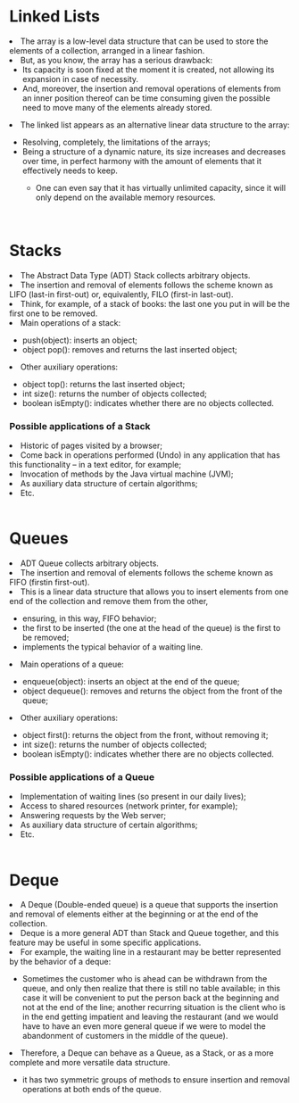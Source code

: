 <h1>Linked Lists</h1>
<li> The array is a low-level data structure that can be used to store the
elements of a collection, arranged in a linear fashion.</li>

<li> But, as you know, the array has a serious drawback:<ul>		                                                                                                    	<li>Its capacity is soon fixed at the moment it is created, not allowing its expansion
in case of necessity.</li>
<li> And, moreover, the insertion and removal operations of elements from an
inner position thereof can be time consuming given the possible need to move
many of the elements already stored.</li>
</ul>
<li> The linked list appears as an alternative linear data structure to the
array:</li><ul>
<li> Resolving, completely, the limitations of the arrays;</li>
<li> Being a structure of a dynamic nature, its size increases and decreases over
time, in perfect harmony with the amount of elements that it effectively needs
to keep.</li><ul>
<li> One can even say that it has virtually unlimited capacity, since it will only depend
on the available memory resources.</li></ul></ul>

<br>
<h1>Stacks</h1>
<li> The Abstract Data Type (ADT) Stack collects arbitrary objects.</li>
<li> The insertion and removal of elements follows the scheme known
as LIFO (last-in first-out) or, equivalently, FILO (first-in last-out).</li>
<li> Think, for example, of a stack of books: the last one you put in will
be the first one to be removed.</li>

<li> Main operations of a stack:</li><ul>
<li> push(object): inserts an object;</li>
<li> object pop(): removes and returns the last inserted object;</li></ul>

<li> Other auxiliary operations:</li><ul>
<li> object top(): returns the last inserted object;</li>
<li> int size(): returns the number of objects collected;</li>
<li> boolean isEmpty(): indicates whether there are no objects collected.</ul></ul>

<h3>Possible applications of a Stack</h3>
<li> Historic of pages visited by a browser;</li>
<li> Come back in operations performed (Undo) in any application that
has this functionality – in a text editor, for example;</li>
<li> Invocation of methods by the Java virtual machine (JVM);</li>
<li> As auxiliary data structure of certain algorithms;</li>
<li> Etc.</li>


<br>
<h1>Queues</h1>
<li> ADT Queue collects arbitrary objects.</li>
<li> The insertion and removal of elements follows the scheme known as FIFO (firstin first-out).</li>

<li> This is a linear data structure that allows you to insert elements from one end
of the collection and remove them from the other,</li><ul>
<li> ensuring, in this way, FIFO behavior;</li>
<li> the first to be inserted (the one at the head of the queue) is the first to be removed;</li>
<li> implements the typical behavior of a waiting line.</li></ul>
<li> Main operations of a queue:</li><ul>
<li> enqueue(object): inserts an object at the end of the queue;</li>
<li> object dequeue(): removes and returns the object from the front of the queue;</li></ul>
<li> Other auxiliary operations:</li><ul>
<li> object first(): returns the object from the front, without removing it;</li>
<li> int size(): returns the number of objects collected;</li>
<li> boolean isEmpty(): indicates whether there are no objects collected.</li></ul>

<h3>Possible applications of a Queue</h3>
<li> Implementation of waiting lines (so present in our daily lives);</li>
<li> Access to shared resources (network printer, for example);</li>
<li> Answering requests by the Web server;</li>
<li> As auxiliary data structure of certain algorithms;</li>
<li> Etc.</li>

<br>
<h1>Deque</h1>
<li> A Deque (Double-ended queue) is a queue that supports the insertion and
removal of elements either at the beginning or at the end of the collection.</li>
<li> Deque is a more general ADT than Stack and Queue together, and this feature
may be useful in some specific applications.</li>

<li> For example, the waiting line in a restaurant may be better represented by the
behavior of a deque:</li><ul>
<li> Sometimes the customer who is ahead can be withdrawn from the queue, and only
then realize that there is still no table available; in this case it will be convenient to
put the person back at the beginning and not at the end of the line; another
recurring situation is the client who is in the end getting impatient and leaving the
restaurant (and we would have to have an even more general queue if we were to
model the abandonment of customers in the middle of the queue).</li></ul>
<li> Therefore, a Deque can behave as a Queue, as a Stack,
or as a more complete and more versatile data
structure.</li><ul>
<li> it has two symmetric groups of methods to ensure
insertion and removal operations at both ends of the
queue.</li></ul>